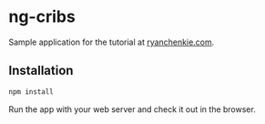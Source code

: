 # ng-cribs

Sample application for the tutorial at [ryanchenkie.com](http://ryanchenkie.com).

## Installation

```bash
npm install
```

Run the app with your web server and check it out in the browser.

